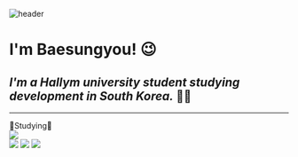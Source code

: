 ![header](https://capsule-render.vercel.app/api?type=waving&color=gradient&height=200&section=footer&text=Hello%20World!&fontSize=100)

# **I'm Baesungyou!** 😉
## *I'm a Hallym university student studying development in South Korea.* 🧑‍🎓
---
📝Studying📝
<br><img src="https://img.shields.io/badge/Python-3766AB?style=flat-square&logo=Python&logoColor=white"/></br>
<img src="https://img.shields.io/badge/HTML5-0431B4?style=flat-square&logo=HTML5&logoColor=white">
<img src="https://img.shields.io/badge/C-045FB4?style=flat-square&logo=C&logoColor=white">
<img src="https://img.shields.io/badge/C++-00599C?style=flat-square&logo=C%2B%2B&logoColor=white">
